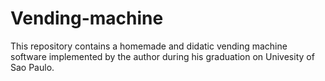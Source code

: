 # Vending-machine

This repository contains a homemade and didatic vending machine software implemented by the author during his graduation on Univesity of Sao Paulo.
